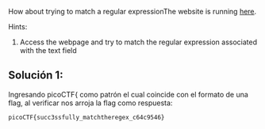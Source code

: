 How about trying to match a regular expressionThe website is running [here](http://saturn.picoctf.net:53760/).

Hints:
1. Access the webpage and try to match the regular expression associated with the text field

## Solución 1:
Ingresando picoCTF{ como patrón el cual coincide con el formato de una flag, al verificar nos arroja la flag como respuesta:
```
picoCTF{succ3ssfully_matchtheregex_c64c9546}
```